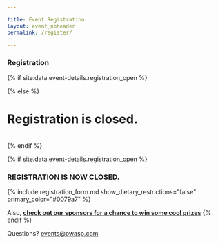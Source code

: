 ```yaml
---

title: Event Registration
layout: event_noheader
permalink: /register/

---
```


### Registration 
{% if site.data.event-details.registration_open %}

{% else %}
<br>
# Registration is closed.
<br>
{% endif %}

{% if site.data.event-details.registration_open %}
### REGISTRATION IS NOW CLOSED.
 
{% include registration_form.md show_dietary_restrictions="false" primary_color="#0079a7" %}

Also, **[check out our sponsors for a chance to win some cool prizes](/sponsors/swag/)**
{% endif %}


Questions? [events@owasp.com](mailto:events@owasp.com?subject=Training%20Event%20Inquiry)
